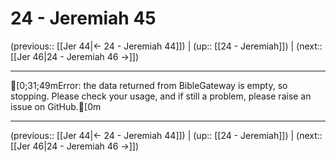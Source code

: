 # 24 - Jeremiah 45

(previous:: [[Jer 44|← 24 - Jeremiah 44]]) | (up:: [[24 - Jeremiah]]) | (next:: [[Jer 46|24 - Jeremiah 46 →]])

***
[0;31;49mError: the data returned from BibleGateway is empty, so stopping. Please check your usage, and if still a problem, please raise an issue on GitHub.[0m

***

(previous:: [[Jer 44|← 24 - Jeremiah 44]]) | (up:: [[24 - Jeremiah]]) | (next:: [[Jer 46|24 - Jeremiah 46 →]])
